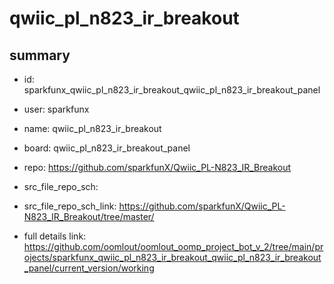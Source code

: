 # qwiic_pl_n823_ir_breakout
 
## summary 
* id: sparkfunx_qwiic_pl_n823_ir_breakout_qwiic_pl_n823_ir_breakout_panel
* user: sparkfunx
* name: qwiic_pl_n823_ir_breakout
* board: qwiic_pl_n823_ir_breakout_panel
* repo: https://github.com/sparkfunX/Qwiic_PL-N823_IR_Breakout



* src_file_repo_sch: 
* src_file_repo_sch_link: https://github.com/sparkfunX/Qwiic_PL-N823_IR_Breakout/tree/master/
* full details link: https://github.com/oomlout/oomlout_oomp_project_bot_v_2/tree/main/projects/sparkfunx_qwiic_pl_n823_ir_breakout_qwiic_pl_n823_ir_breakout_panel/current_version/working  







